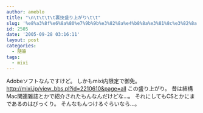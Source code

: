 ```yaml
---
author: ameblo
title: "\n\t\t\t\t裏技盛り上がり\t\t"
slug: '%e8%a3%8f%e6%8a%80%e7%9b%9b%e3%82%8a%e4%b8%8a%e3%81%8c%e3%82%8a'
id: 2505
date: '2005-09-28 03:16:11'
layout: post
categories:
  - 随筆
tags:
  - mixi
---
```


Adobeソフトなんですけど。 しかもmixi内限定で御免。 http://mixi.jp/view_bbs.pl?id=2210610&page=all この盛り上がり。 昔は結構Mac関連雑誌とかで紹介されたもんなんだけどな…。 それにしてもCSとかにまであるのはびっくり。 そんなもんつけるぐらいなら…。